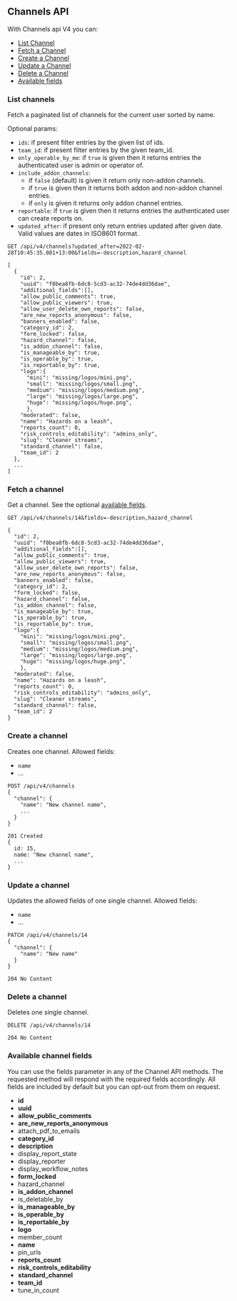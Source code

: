 ## Channels API
With Channels api V4 you can:

- [List Channel](#list-channels)
- [Fetch a Channel](#fetch-a-channel)
- [Create a Channel](#create-a-channel)
- [Update a Channel](#update-a-channel)
- [Delete a Channel](#delete-a-channel)
- [Available fields](#available-channel-fields)


### List channels
Fetch a paginated list of channels for the current user sorted by name.

Optional params:
- `ids`: if present filter entries by the given list of ids.
- `team_id`: if present filter entries by the given team_id.
- `only_operable_by_me`: if `true` is given then it returns entries the authenticated user is admin or operator of.
- `include_addon_channels`:
  - if `false` (default) is given it return only non-addon channels.
  - if `true` is given then it returns both addon and non-addon channel entries.
  - if `only` is given it returns only addon channel entries.
- `reportable`: if `true` is given then it returns entries the authenticated user can create reports on.
- `updated_after`: if present only return entries updated after given date. Valid values are dates in ISO8601 format.

```
GET /api/v4/channels?updated_after=2022-02-28T10:45:35.081+13:00&fields=-description,hazard_channel
```

```
[  
  {
    "id": 2,
    "uuid": "f0bea8fb-6dc8-5cd3-ac32-74de4dd36dae",
    "additional_fields":[],
    "allow_public_comments": true,
    "allow_public_viewers": true,
    "allow_user_delete_own_reports": false,
    "are_new_reports_anonymous": false,
    "banners_enabled": false,
    "category_id": 2,
    "form_locked": false,
    "hazard_channel": false,
    "is_addon_channel": false,
    "is_manageable_by": true,
    "is_operable_by": true,
    "is_reportable_by": true,
    "logo":{
      "mini": "missing/logos/mini.png",
      "small": "missing/logos/small.png",
      "medium": "missing/logos/medium.png",
      "large": "missing/logos/large.png",
      "huge": "missing/logos/huge.png",
      },
    "moderated": false,
    "name": "Hazards on a leash",
    "reports_count": 0,
    "risk_controls_editability": "admins_only",
    "slug": "Cleaner streams",
    "standard_channel": false,
    "team_id": 2
  },
  ...
]
```

### Fetch a channel

Get a channel. See the optional [available fields](#available-channel-fields).
```
GET /api/v4/channels/14&fields=-description,hazard_channel
```

```
{
  "id": 2,
  "uuid": "f0bea8fb-6dc8-5cd3-ac32-74de4dd36dae",
  "additional_fields":[],
  "allow_public_comments": true,
  "allow_public_viewers": true,
  "allow_user_delete_own_reports": false,
  "are_new_reports_anonymous": false,
  "banners_enabled": false,
  "category_id": 2,
  "form_locked": false,
  "hazard_channel": false,
  "is_addon_channel": false,
  "is_manageable_by": true,
  "is_operable_by": true,
  "is_reportable_by": true,
  "logo":{
    "mini": "missing/logos/mini.png",
    "small": "missing/logos/small.png",
    "medium": "missing/logos/medium.png",
    "large": "missing/logos/large.png",
    "huge": "missing/logos/huge.png",
    },
  "moderated": false,
  "name": "Hazards on a leash",
  "reports_count": 0,
  "risk_controls_editability": "admins_only",
  "slug": "Cleaner streams",
  "standard_channel": false,
  "team_id": 2
}
```


### Create a channel
Creates one channel.
Allowed fields:
  - `name`
  - ...

```
POST /api/v4/channels
{
  "channel": {
    "name": "New channel name",
    ...
  }
}
```

```
201 Created
{
  id: 15,
  name: "New channel name",
  ...
}
```


### Update a channel
Updates the allowed fields of one single channel.
Allowed fields:
  - `name`
  - ...

```
PATCH /api/v4/channels/14
{
  "channel": {
    "name": "New name"
  }
}
```

```
204 No Content
```


### Delete a channel
Deletes one single channel.

```
DELETE /api/v4/channels/14
```

```
204 No Content
```

### Available channel fields
You can use the fields parameter in any of the Channel API methods. The requested
method will respond with the required fields accordingly. All fields are
included by default but you can opt-out from them on request.

- **id**
- **uuid**
- **allow_public_comments**
- **are_new_reports_anonymous**
- attach_pdf_to_emails
- **category_id**
- **description**
- display_report_state
- display_reporter
- display_workflow_notes
- **form_locked**
- hazard_channel
- **is_addon_channel**
- is_deletable_by
- **is_manageable_by**
- **is_operable_by**
- **is_reportable_by**
- **logo**
- member_count
- **name**
- pin_urls
- **reports_count**
- **risk_controls_editability**
- **standard_channel**
- **team_id**
- tune_in_count
